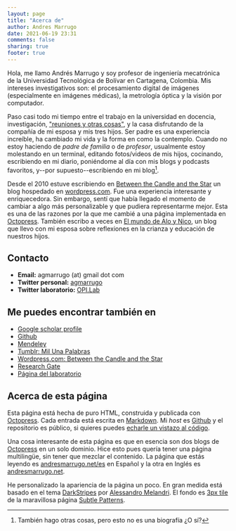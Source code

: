 ```yaml
---
layout: page
title: "Acerca de"
author: Andres Marrugo
date: 2021-06-19 23:31
comments: false
sharing: true
footer: true
---
```


Hola, me llamo Andrés Marrugo y soy profesor de ingeniería mecatrónica de la Universidad Tecnológica de Bolívar en Cartagena, Colombia. Mis intereses investigativos son: el procesamiento digital de imágenes (especialmente en imágenes médicas), la metrología óptica y la visión por computador. 

Paso casi todo mi tiempo entre el trabajo en la universidad en docencia, investigación, ["reuniones y otras cosas"][meetings], y la casa disfrutando de la compañía de mi esposa y mis tres hijos.
Ser padre es una experiencia increíble, ha cambiado mi vida y la forma en como la contemplo. Cuando no estoy haciendo de *padre de familia* o de *profesor*, usualmente estoy molestando en un terminal, editando fotos/videos de mis hijos, cocinando, escribiendo en mi diario, poniéndome al día con mis blogs y podcasts favoritos, y--por supuesto--escribiendo en mi blog[^foo].

[^foo]: También hago otras cosas, pero esto no es una biografía ¿O sí?

Desde el 2010 estuve escribiendo en [Between the Candle and the Star][wordpress] un blog hospedado en [wordpress.com][wordpress 2]. Fue una experiencia interesante y enriquecedora. Sin embargo, sentí que había llegado el momento de cambiar a algo más personalizable y que pudiera representarme mejor. Esta es una de las razones por la que me cambié a una página implementada en [Octopress][octopress]. También escribo a veces en [El mundo de Alo y Nico][mundo], un blog que llevo con mi esposa sobre reflexiones en la crianza y educación de nuestros hijos.



## Contacto ##

- **Email:** agmarrugo (at) gmail dot com
- **Twitter personal:** [agmarrugo][twitter]
- **Twitter laboratorio:** [OPI.Lab][twitter2]

## Me puedes encontrar también en ##

- [Google scholar profile](http://scholar.google.com/citations?user=TH8nMmUAAAAJ)
- [Github](https://github.com/agmarrugo)
- [Mendeley](http://www.mendeley.com/profiles/andres-marrugo/)
- [Tumblr: Mil Una Palabras](http://milunapalabras.tumblr.com/)
- [Wordpress.com: Between the Candle and the Star][wordpress]
- [Research Gate][gate]
- [Página del laboratorio](http://opilab.utb.edu.co)


## Acerca de esta página

Esta página está hecha de puro HTML, construida y publicada con [Octopress][octopress]. Cada entrada está escrita en [Markdown][daringfireball]. Mi *host* es [Github][github] y el repositorio es público, si quieres puedes [echarle un vistazo al código][github 2].

Una cosa interesante de esta página es que en esencia son dos blogs de [Octopress][octopress] en un solo dominio. Hice esto pues quería tener una página multilingüe, sin tener que mezclar el contenido. La página que estás leyendo es [andresmarrugo.net/es][andresmarrugo 2] en Español y la otra en Inglés es [andresmarrugo.net][andresmarrugo].

He personalizado la apariencia de la página un poco. En gran medida está basado en el tema [DarkStripes][melandri] por [Alessandro Melandri][melandri 2]. El fondo es [3px tile][subtlepatterns] de la maravillosa página [Subtle Patterns][subtlepatterns 2].


[goapi]: http://www.goapi.upc.edu/
[wordpress]: http://copiancestral.wordpress.com/
[wordpress 2]: http://wordpress.com
[andresmarrugo]: http://andresmarrugo.net/
[andresmarrugo 2]: http://andresmarrugo.net/es
[daringfireball]: http://daringfireball.net/projects/markdown/ "Daring Fireball: Markdown"
[github]: https://github.com/
[github 2]: https://github.com/agmarrugo/agmarrugo.github.com
[melandri]: http://melandri.net/darkstripes-octopress-theme-released/ "DarkStripes Octopress theme released - Alessandro Melandri"
[melandri 2]: http://melandri.net/
[octopress]: http://octopress.org/ "Octopress"
[subtlepatterns]: http://subtlepatterns.com/3px-tile/
[subtlepatterns 2]: http://subtlepatterns.com/
[twitter]: https://twitter.com/agmarrugo
[twitter2]: https://twitter.com/opilab_utb
[mundo]: http://micriaturita.blogspot.com.co/ "El mundo de Alo y Nico"
[meetings]: http://us1.campaign-archive2.com/?u=028de8672d5f9a229f15e9edf&id=ee59dab2a5&e=7ff32264cd "spare time is for work"
[gate]: https://www.researchgate.net/profile/Andres_Marrugo "Andrés G Marrugo"